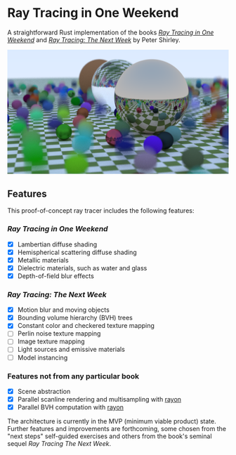 # Ray Tracing in One Weekend

A straightforward Rust implementation of the books
[_Ray Tracing in One Weekend_][rtow] and [_Ray Tracing: The Next Week_][rtnw] by
Peter Shirley.

[rtow]: https://raytracing.github.io/books/RayTracingInOneWeekend.html
[rtnw]: https://raytracing.github.io/books/RayTracingTheNextWeek.html

![Picture of diffuse, metallic, and glass spheres](./preview.png)

## Features

This proof-of-concept ray tracer includes the following features:

### _Ray Tracing in One Weekend_

- [x] Lambertian diffuse shading
- [x] Hemispherical scattering diffuse shading
- [x] Metallic materials
- [x] Dielectric materials, such as water and glass
- [x] Depth-of-field blur effects

### _Ray Tracing: The Next Week_

- [x] Motion blur and moving objects
- [x] Bounding volume hierarchy (BVH) trees
- [x] Constant color and checkered texture mapping
- [ ] Perlin noise texture mapping
- [ ] Image texture mapping
- [ ] Light sources and emissive materials
- [ ] Model instancing

### Features not from any particular book

- [x] Scene abstraction
- [x] Parallel scanline rendering and multisampling with [rayon]
- [x] Parallel BVH computation with [rayon]

[rayon]: https://github.com/rayon-rs/rayon

The architecture is currently in the MVP (minimum viable product) state. Further
features and improvements are forthcoming, some chosen from the "next steps"
self-guided exercises and others from the book's seminal sequel _Ray Tracing The
Next Week_.
